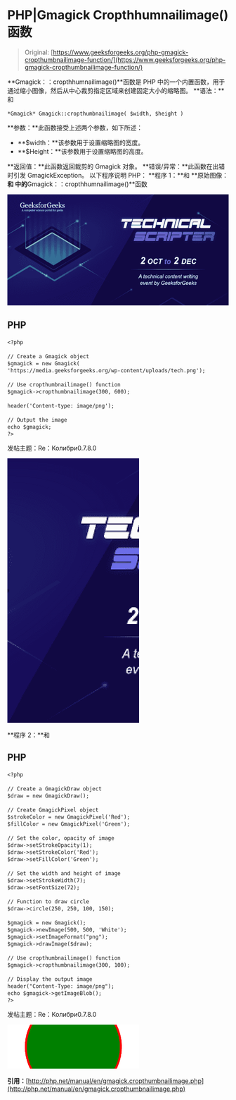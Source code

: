 # PHP|Gmagick Cropthhumnailimage()函数

> Original: [https://www.geeksforgeeks.org/php-gmagick-cropthumbnailimage-function/](https://www.geeksforgeeks.org/php-gmagick-cropthumbnailimage-function/)

**Gmagick：：cropthhumnailimage()**函数是 PHP 中的一个内置函数，用于通过缩小图像，然后从中心裁剪指定区域来创建固定大小的缩略图。
**语法：**和

```
*Gmagick* Gmagick::cropthumbnailimage( $width, $height )
```

**参数：**此函数接受上述两个参数，如下所述：

*   **$width：**该参数用于设置缩略图的宽度。
*   **$Height：**该参数用于设置缩略图的高度。

**返回值：**此函数返回裁剪的 Gmagick 对象。
**错误/异常：**此函数在出错时引发 GmagickException。
以下程序说明 PHP：
**程序 1：**和
**原始图像：**和
中的**Gmagick：：cropthhumnailimage()**函数

![](img/88e955c2701e97341d552eba1b5adceb.png)

## PHP

```
<?php

// Create a Gmagick object
$gmagick = new Gmagick(
'https://media.geeksforgeeks.org/wp-content/uploads/tech.png');

// Use cropthumbnailimage() function
$gmagick->cropthumbnailimage(300, 600);

header('Content-type: image/png');

// Output the image
echo $gmagick;
?>
```

发帖主题：Re：Колибри0.7.8.0

![](img/5df21a04c09aa0a0256c0eab4a197f82.png)

**程序 2：**和

## PHP

```
<?php

// Create a GmagickDraw object
$draw = new GmagickDraw();

// Create GmagickPixel object
$strokeColor = new GmagickPixel('Red');
$fillColor = new GmagickPixel('Green');

// Set the color, opacity of image
$draw->setStrokeOpacity(1);
$draw->setStrokeColor('Red');
$draw->setFillColor('Green');

// Set the width and height of image
$draw->setStrokeWidth(7);
$draw->setFontSize(72);

// Function to draw circle 
$draw->circle(250, 250, 100, 150);

$gmagick = new Gmagick();
$gmagick->newImage(500, 500, 'White');
$gmagick->setImageFormat("png");
$gmagick->drawImage($draw);

// Use cropthumbnailimage() function
$gmagick->cropthumbnailimage(300, 100);

// Display the output image
header("Content-Type: image/png");
echo $gmagick->getImageBlob();
?>
```

发帖主题：Re：Колибри0.7.8.0

![](img/9197c2a219567e0a3361cbf2c97bd1ab.png)

**引用：**[http://php.net/manual/en/gmagick.cropthumbnailimage.php](http://php.net/manual/en/gmagick.cropthumbnailimage.php)